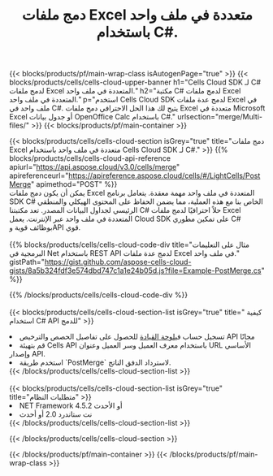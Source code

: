 ﻿---
title:  دمج ملفات Excel متعددة في ملف واحد باستخدام C#.
description:  واجهات برمجة التطبيقات السحابية وحزم SDK لدمج ملفات Excel المتعددة باستخدام C#.
---
{{< blocks/products/pf/main-wrap-class isAutogenPage="true" >}}
{{< blocks/products/cells/cells-cloud-upper-banner h1="Cells Cloud SDK لـ C# لدمج ملفات Excel المتعددة في ملف واحد." h2="مكتبة C# لدمج ملفات Excel المتعددة في ملف واحد." p="استخدم Cells Cloud SDK لدمج عدة ملفات Excel في ملف واحد في C#. يتيح لك هذا الحل الاحترافي دمج ملفات Excel متعددة في Microsoft Excel أو جدول بيانات OpenOffice Calc باستخدام C#." urlsection="merge/Multi-files/" >}}
{{< blocks/products/pf/main-container >}}

{{< blocks/products/cells/cells-cloud-section isGrey="true" title="دمج ملفات Excel متعددة في ملف واحد باستخدام Cells Cloud SDK لـ C#." >}}
{{% blocks/products/cells/cells-cloud-api-reference apiurl="https://api.aspose.cloud/v3.0/cells/merge" apireferenceurl="https://apireference.aspose.cloud/cells/#/LightCells/PostMerge" apimethod="POST" %}}
<br/>
يمكن أن يكون دمج ملفات Excel المتعددة في ملف واحد مهمة معقدة. يتعامل برنامج SDK C# الخاص بنا مع هذه العملية، مما يضمن الحفاظ على المحتوى الهيكلي والمنطقي الرئيسي لجداول البيانات المصدر. تعد مكتبتنا C# حلاً احترافيًا لدمج ملفات Excel المتعددة في ملف واحد عبر الإنترنت. يعمل Cloud SDK على تمكين مطوري C# بوظائف قوية وAPI قوي.
<br/>
<br/>
{{% blocks/products/cells/cells-cloud-code-div title="مثال على التعليمات البرمجية في Net باستخدام REST API لدمج عدة ملفات Excel في ملف واحد." gistPath="https://gist.github.com/aspose-cells-cloud-gists/8a5b324fdf3e574dbd747c1a1e24b05d.js?file=Example-PostMerge.cs" %}}
  
{{% /blocks/products/cells/cells-cloud-code-div %}}
<br/>
<br/>
{{< blocks/products/cells/cells-cloud-section-list isGrey="true" title=" كيفية استخدام C# API للدمج" >}}
<li> تسجيل حساب في<a href="https://dashboard.aspose.cloud/">لوحة القيادة</a> للحصول على تفاصيل الحصص والترخيص API مجانًا</li>
<li>قم بتهيئة Cells API باستخدام معرف العميل وسر العميل وعنوان URL الأساسي وإصدار API.</li>
<li>استخدم طريقة `PostMerge` لاسترداد الدفق الناتج.</li>
{{< /blocks/products/cells/cells-cloud-section-list >}}
<br/>
<br/>
{{< blocks/products/cells/cells-cloud-section-list isGrey="true" title="متطلبات النظام" >}}
<li>NET Framework 4.5.2 أو الأحدث</li>
<li>نت ستاندرد 2.0 أو أحدث</li>
{{< /blocks/products/cells/cells-cloud-section-list >}}

{{< /blocks/products/cells/cells-cloud-section >}}

{{< /blocks/products/pf/main-container >}}
{{< /blocks/products/pf/main-wrap-class >}}
